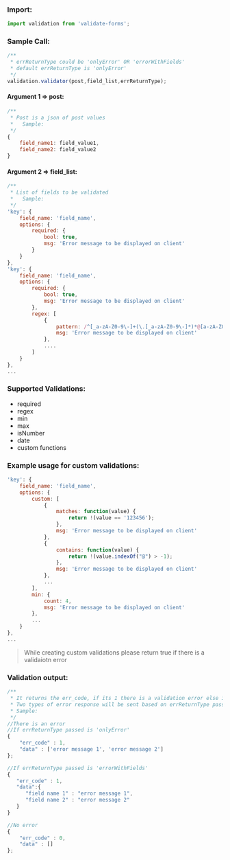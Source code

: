### Import:
```javascript
import validation from 'validate-forms';
```

### Sample Call:
```javascript
/**
 * errReturnType could be 'onlyError' OR 'errorWithFields'
 * default errReturnType is 'onlyError'
 */
validation.validator(post,field_list,errReturnType);
```
#### Argument 1 => post: 
```javascript
/**
 * Post is a json of post values
 *   Sample:
 */
{
    field_name1: field_value1,
    field_name2: field_value2
}
```
#### Argument 2 => field_list:
```javascript
/**
 * List of fields to be validated
 *   Sample:
 */
'key': {
    field_name: 'field_name',
    options: {
        required: {
            bool: true,
            msg: 'Error message to be displayed on client'
        }
    }
},
'key': {
    field_name: 'field_name',
    options: {
        required: {
            bool: true,
            msg: 'Error message to be displayed on client'
        },
        regex: [
            {
                pattern: /^[_a-zA-Z0-9\-]+(\.[_a-zA-Z0-9\-]*)*@[a-zA-Z0-9\-]+([\.][a-zA-Z0-9\-]+)+$/,
                msg: 'Error message to be displayed on client'
            },
            ....
        ]
    }
},
...
```

### Supported Validations:
- required
- regex
- min
- max
- isNumber
- date
- custom functions

### Example usage for custom validations:
```javascript
'key': {
    field_name: 'field_name',
    options: {
        custom: [
            {
                matches: function(value) {
                    return !(value == '123456');
                },
                msg: 'Error message to be displayed on client'
            },
            {
                contains: function(value) {
                    return !(value.indexOf("@") > -1);
                },
                msg: 'Error message to be displayed on client'
            },
            ...
        ],
        min: {
            count: 4,
            msg: 'Error message to be displayed on client'
        },
        ...                           
    }            
},
...
```
> While creating custom validations please return true if there is a validaiotn error

### Validation output:
```javascript
/**
 * It returns the err_code, if its 1 there is a validation error else it returns 0
 * Two types of error response will be sent based on errReturnType passed
 * Sample:
 */
//There is an error
//If errReturnType passed is 'onlyError'
{
    "err_code" : 1,
    "data" : ['error message 1', 'error message 2']
};

//If errReturnType passed is 'errorWithFields'
{  
   "err_code" : 1,
   "data":{  
      "field name 1" : "error message 1",
      "field name 2" : "error message 2"
   }
}

//No error
{
    "err_code" : 0,
    "data" : []
};
```